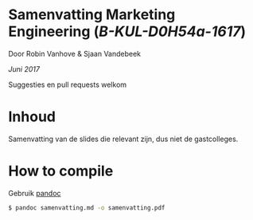 # Samenvatting Marketing Engineering (_B-KUL-D0H54a-1617_)
Door Robin Vanhove & Sjaan Vandebeek

_Juni 2017_

Suggesties en pull requests welkom

# Inhoud 
Samenvatting van de slides die relevant zijn, dus niet de gastcolleges.

# How to compile
Gebruik [pandoc](http://pandoc.org/)

```sh
$ pandoc samenvatting.md -o samenvatting.pdf
```
